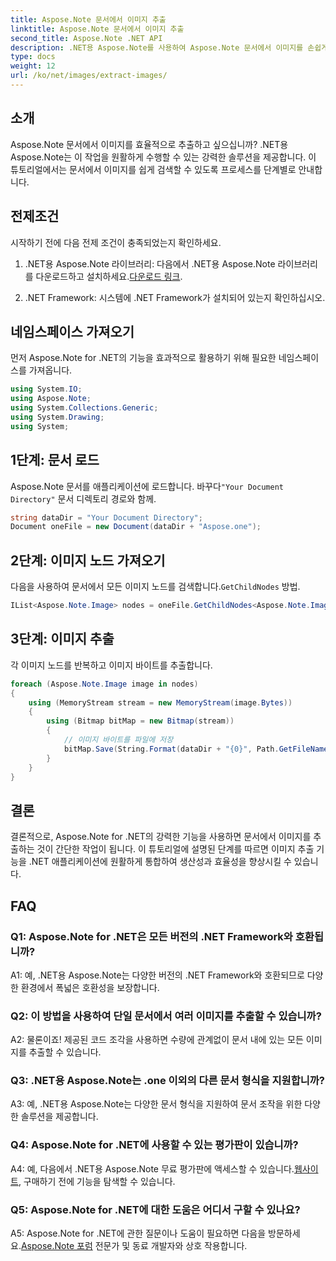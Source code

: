 ```yaml
---
title: Aspose.Note 문서에서 이미지 추출
linktitle: Aspose.Note 문서에서 이미지 추출
second_title: Aspose.Note .NET API
description: .NET용 Aspose.Note를 사용하여 Aspose.Note 문서에서 이미지를 손쉽게 추출하는 방법을 알아보세요. 이 포괄적인 튜토리얼을 통해 문서 조작 능력을 향상시키세요.
type: docs
weight: 12
url: /ko/net/images/extract-images/
---
```

## 소개

Aspose.Note 문서에서 이미지를 효율적으로 추출하고 싶으십니까? .NET용 Aspose.Note는 이 작업을 원활하게 수행할 수 있는 강력한 솔루션을 제공합니다. 이 튜토리얼에서는 문서에서 이미지를 쉽게 검색할 수 있도록 프로세스를 단계별로 안내합니다.

## 전제조건

시작하기 전에 다음 전제 조건이 충족되었는지 확인하세요.

1.  .NET용 Aspose.Note 라이브러리: 다음에서 .NET용 Aspose.Note 라이브러리를 다운로드하고 설치하세요.[다운로드 링크](https://releases.aspose.com/note/net/).
   
2. .NET Framework: 시스템에 .NET Framework가 설치되어 있는지 확인하십시오.

## 네임스페이스 가져오기

먼저 Aspose.Note for .NET의 기능을 효과적으로 활용하기 위해 필요한 네임스페이스를 가져옵니다.

```csharp
using System.IO;
using Aspose.Note;
using System.Collections.Generic;
using System.Drawing;
using System;
```

## 1단계: 문서 로드

 Aspose.Note 문서를 애플리케이션에 로드합니다. 바꾸다`"Your Document Directory"` 문서 디렉토리 경로와 함께.

```csharp
string dataDir = "Your Document Directory";
Document oneFile = new Document(dataDir + "Aspose.one");
```

## 2단계: 이미지 노드 가져오기

 다음을 사용하여 문서에서 모든 이미지 노드를 검색합니다.`GetChildNodes` 방법.

```csharp
IList<Aspose.Note.Image> nodes = oneFile.GetChildNodes<Aspose.Note.Image>();
```

## 3단계: 이미지 추출

각 이미지 노드를 반복하고 이미지 바이트를 추출합니다.

```csharp
foreach (Aspose.Note.Image image in nodes)
{
    using (MemoryStream stream = new MemoryStream(image.Bytes))
    {
        using (Bitmap bitMap = new Bitmap(stream))
        {
            // 이미지 바이트를 파일에 저장
            bitMap.Save(String.Format(dataDir + "{0}", Path.GetFileName(image.FileName)));
        }
    }
}
```

## 결론

결론적으로, Aspose.Note for .NET의 강력한 기능을 사용하면 문서에서 이미지를 추출하는 것이 간단한 작업이 됩니다. 이 튜토리얼에 설명된 단계를 따르면 이미지 추출 기능을 .NET 애플리케이션에 원활하게 통합하여 생산성과 효율성을 향상시킬 수 있습니다.

## FAQ

### Q1: Aspose.Note for .NET은 모든 버전의 .NET Framework와 호환됩니까?

A1: 예, .NET용 Aspose.Note는 다양한 버전의 .NET Framework와 호환되므로 다양한 환경에서 폭넓은 호환성을 보장합니다.

### Q2: 이 방법을 사용하여 단일 문서에서 여러 이미지를 추출할 수 있습니까?

A2: 물론이죠! 제공된 코드 조각을 사용하면 수량에 관계없이 문서 내에 있는 모든 이미지를 추출할 수 있습니다.

### Q3: .NET용 Aspose.Note는 .one 이외의 다른 문서 형식을 지원합니까?

A3: 예, .NET용 Aspose.Note는 다양한 문서 형식을 지원하여 문서 조작을 위한 다양한 솔루션을 제공합니다.

### Q4: Aspose.Note for .NET에 사용할 수 있는 평가판이 있습니까?

 A4: 예, 다음에서 .NET용 Aspose.Note 무료 평가판에 액세스할 수 있습니다.[웹사이트](https://releases.aspose.com/), 구매하기 전에 기능을 탐색할 수 있습니다.

### Q5: Aspose.Note for .NET에 대한 도움은 어디서 구할 수 있나요?

 A5: Aspose.Note for .NET에 관한 질문이나 도움이 필요하면 다음을 방문하세요.[Aspose.Note 포럼](https://forum.aspose.com/c/note/28) 전문가 및 동료 개발자와 상호 작용합니다.